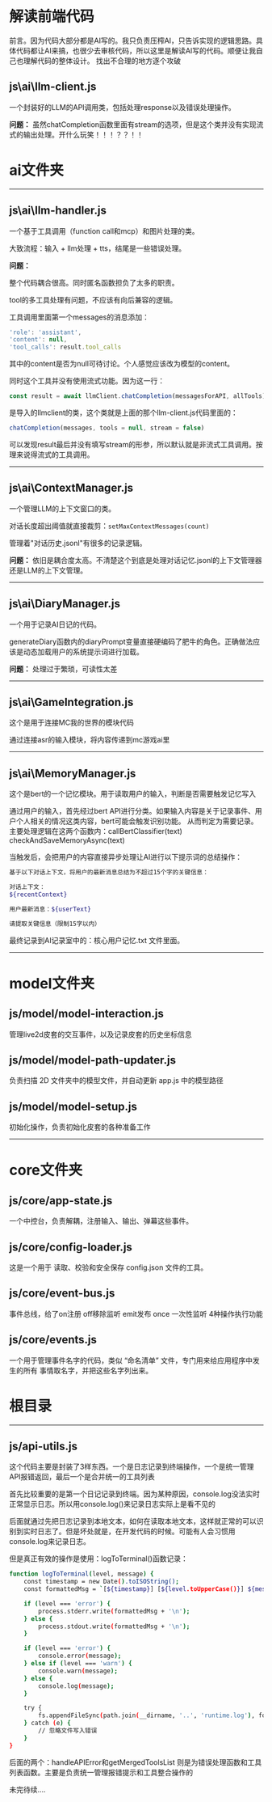 # 解读前端代码
前言。因为代码大部分都是AI写的。我只负责压榨AI，只告诉实现的逻辑思路。具体代码都让AI来搞，也很少去审核代码，所以这里是解读AI写的代码。顺便让我自己也理解代码的整体设计。
找出不合理的地方逐个攻破

## js\ai\llm-client.js

一个封装好的LLM的API调用类，包括处理response以及错误处理操作。

**问题：** 虽然chatCompletion函数里面有stream的选项，但是这个类并没有实现流式的输出处理。开什么玩笑！！！？？！！

# ai文件夹
---

## js\ai\llm-handler.js

一个基于工具调用（function call和mcp）和图片处理的类。

大致流程：输入 + llm处理 + tts，结尾是一些错误处理。

**问题：**

整个代码耦合很高。同时匿名函数担负了太多的职责。

tool的多工具处理有问题，不应该有向后兼容的逻辑。

工具调用里面第一个messages的消息添加：
```javascript
'role': 'assistant',
'content': null,
'tool_calls': result.tool_calls
```
其中的content是否为null可待讨论。个人感觉应该改为模型的content。

同时这个工具并没有使用流式功能。因为这一行：
```javascript
const result = await llmClient.chatCompletion(messagesForAPI, allTools);
```
是导入的llmclient的类，这个类就是上面的那个llm-client.js代码里面的：
```javascript
chatCompletion(messages, tools = null, stream = false)
```
可以发现result最后并没有填写stream的形参，所以默认就是非流式工具调用。按理来说得流式的工具调用。

---

## js\ai\ContextManager.js

一个管理LLM的上下文窗口的类。

对话长度超出阈值就直接裁剪：`setMaxContextMessages(count)`

管理着"对话历史.jsonl"有很多的记录逻辑。

**问题：** 依旧是耦合度太高。不清楚这个到底是处理对话记忆.jsonl的上下文管理器还是LLM的上下文管理。

---

## js\ai\DiaryManager.js

一个用于记录AI日记的代码。

generateDiary函数内的diaryPrompt变量直接硬编码了肥牛的角色。正确做法应该是动态加载用户的系统提示词进行加载。

**问题：** 处理过于繁琐，可读性太差

---

## js\ai\GameIntegration.js

这个是用于连接MC我的世界的模块代码

通过连接asr的输入模块，将内容传递到mc游戏ai里

---

## js\ai\MemoryManager.js

这个是bert的一个记忆模块。用于读取用户的输入，判断是否需要触发记忆写入

通过用户的输入，首先经过bert API进行分类。如果输入内容是关于记录事件、用户个人相关的情况这类内容，bert可能会触发识别功能。
从而判定为需要记录。
主要处理逻辑在这两个函数内：callBertClassifier(text) checkAndSaveMemoryAsync(text)

当触发后，会把用户的内容直接异步处理让AI进行以下提示词的总结操作：

```bash
基于以下对话上下文，将用户的最新消息总结为不超过15个字的关键信息：

对话上下文：
${recentContext}

用户最新消息：${userText}

请提取关键信息（限制15字以内）
```

最终记录到AI记录室中的：核心用户记忆.txt 文件里面。

---
# model文件夹

## js/model/model-interaction.js

管理live2d皮套的交互事件，以及记录皮套的历史坐标信息



## js/model/model-path-updater.js

负责扫描 2D 文件夹中的模型文件，并自动更新 app.js 中的模型路径


## js/model/model-setup.js

初始化操作，负责初始化皮套的各种准备工作

---

# core文件夹

## js/core/app-state.js

一个中控台，负责解耦，注册输入、输出、弹幕这些事件。

## js/core/config-loader.js

这是一个用于 读取、校验和安全保存 config.json 文件的工具。

## js/core/event-bus.js

事件总线，给了on注册 off移除监听 emit发布 once 一次性监听 4种操作执行功能

## js/core/events.js


一个用于管理事件名字的代码，类似 “命名清单” 文件，专门用来给应用程序中发生的所有 事情取名字，并把这些名字列出来。









# 根目录
---

## js/api-utils.js

这个代码主要是封装了3样东西。一个是日志记录到终端操作，一个是统一管理API报错返回，最后一个是合并统一的工具列表

首先比较重要的是第一个日记记录到终端。因为某种原因，console.log没法实时正常显示日志。所以用console.log()来记录日志实际上是看不见的

后面就通过先把日志记录到本地文本，如何在读取本地文本，这样就正常的可以识别到实时日志了。但是坏处就是，在开发代码的时候。可能有人会习惯用console.log来记录日志。

但是真正有效的操作是使用：logToTerminal()函数记录：

```bash
function logToTerminal(level, message) {
    const timestamp = new Date().toISOString();
    const formattedMsg = `[${timestamp}] [${level.toUpperCase()}] ${message}`;

    if (level === 'error') {
        process.stderr.write(formattedMsg + '\n');
    } else {
        process.stdout.write(formattedMsg + '\n');
    }

    if (level === 'error') {
        console.error(message);
    } else if (level === 'warn') {
        console.warn(message);
    } else {
        console.log(message);
    }

    try {
        fs.appendFileSync(path.join(__dirname, '..', 'runtime.log'), formattedMsg + '\n', 'utf8');
    } catch (e) {
        // 忽略文件写入错误
    }
}
```

后面的两个：handleAPIError和getMergedToolsList 则是为错误处理函数和工具列表函数。主要是负责统一管理报错提示和工具整合操作的






未完待续....














